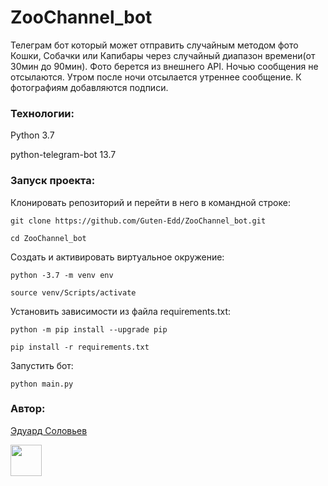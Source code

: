 # ZooChannel_bot
Телеграм бот который может отправить случайным методом фото Кошки, Собачки или Капибары через случайный диапазон времени(от 30мин до 90мин). Фото берется из внешнего API. Ночью сообщения не отсылаются. Утром после ночи отсылается утреннее сообщение. К фотографиям добавляются подписи. 

### Технологии:

Python 3.7

python-telegram-bot 13.7

### Запуск проекта:

Клонировать репозиторий и перейти в него в командной строке:

```
git clone https://github.com/Guten-Edd/ZooChannel_bot.git
```

```
cd ZooChannel_bot
```

Cоздать и активировать виртуальное окружение:

```
python -3.7 -m venv env
```

```
source venv/Scripts/activate
```

Установить зависимости из файла requirements.txt:

```
python -m pip install --upgrade pip
```

```
pip install -r requirements.txt
```

Запустить бот:

```
python main.py
```
### Автор:
[Эдуард Соловьев](https://github.com/Guten-Edd)


<img src="https://github.com/blackcater/blackcater/raw/main/images/Hi.gif" width="50" height="50"/>
